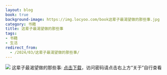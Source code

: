 ```yaml
---
layout: blog
book: true
background-image: https://img.locyoo.com/book这辈子最渴望做的那些事.jpg
category: 书籍
title: 这辈子最渴望做的那些事
tags:
- 书籍
- 生活
redirect_from:
  - /2024/03/这辈子最渴望做的那些事/
---
```

![](https://img.locyoo.com/book这辈子最渴望做的那些事.jpg)
这辈子最渴望做的那些事: <a name = "ref1" href="https://089m.com/f/50983618-1314480878-431e16?p=3619">点击下载</a>，访问密码请点击右上方“关于”自行查看